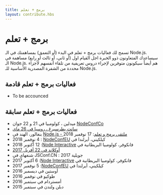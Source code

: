 ```yaml
---
title: برمج + تعلم
layout: contribute.hbs
---
```


#  برمج + تعلم

تسمح لك فعاليات برمج + تعلم في البدء (أو التعمق) بمساهمتك في الـ Node.js. سيساعدك المتعاونون ذوو الخبرة اجل القيام اول (أو ثاني، أو ثالث او رابع) مساهمة في الـ Node.js. هم أيضاً سيكونون متوفرين لإجراء دروس تعريفية من تلقاء أنفسهم لأجزاء محددة من الشفرة المصدرية الأساسية للـ Node.js.


## فعاليات برمج + تعلم قادمة

- To be accounced

##  فعاليات برمج + تعلم سابقة 

- ميدلين ، كولومبيا في 21 و 22 جوان [NodeConfCo](https://colombia.nodeconf.com/)
- [سانت بطرسبرغ ، روسيا في 26 ماي](https://medium.com/piterjs/code-learn-ce20d330530f)
- بنغالور، الهند في [Node.js - ملتقى برمج و تعلم](https://www.meetup.com/Polyglot-Languages-Runtimes-Java-JVM-nodejs-Swift/events/256057028/): 17 نوفمبر 2018
- كيلكيني، أيرلندا في [<span dir="rtl">NodeConfEU</span>](https://www.nodeconf.eu/) : 4 نوفمبر 2018
- فانكوفر، كولومبيا البريطانية في [<span dir="rtl">Node Interactive</span>](https://events.linuxfoundation.org/events/node-js-interactive-2018/): 12 أكتوبر 2018
- [أوكلاند في 22 أفريل 2017](https://medium.com/the-node-js-collection/code-learn-learn-how-to-contribute-to-node-js-core-8a2dbdf9be45)
- شنغهاي في JSConf.CN : جويلية 2017
- فانكوفر، كولومبيا البريطانية في [<span dir="rtl">Node Interactive</span>](http://events.linuxfoundation.org/events/node-interactive): 6 أكتوبر 2017
- كيلكيني، أيرلندا في [<span dir="rtl">NodeConfEU</span>](https://www.nodeconf.eu/): 5 نوفمبر 2017
- أوستين في ديسمبر 2016
- طوكيو في نوفمبر 2016
- أمستردام في سبتمبر 2016
- دبلن ولندن في سبتمبر 2015
